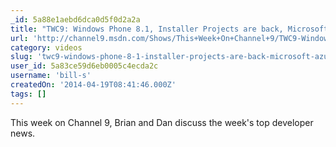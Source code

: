 ```yaml
---
_id: 5a88e1aebd6dca0d5f0d2a2a
title: "TWC9: Windows Phone 8.1, Installer Projects are back, Microsoft Azure for IoT and more"
url: 'http://channel9.msdn.com/Shows/This+Week+On+Channel+9/TWC9-Windows-Phone-8-1-Installer-Projects-are-back-Microsoft-Azure-for-IoT-and-more'
category: videos
slug: 'twc9-windows-phone-8-1-installer-projects-are-back-microsoft-azure-for-iot-and-more'
user_id: 5a83ce59d6eb0005c4ecda2c
username: 'bill-s'
createdOn: '2014-04-19T08:41:46.000Z'
tags: []
---
```


This week on Channel 9, Brian and Dan discuss the week's top developer news.
